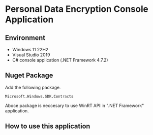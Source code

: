 # Personal Data Encryption Console Application

## Environment

- Windows 11 22H2
- Visual Studio 2019
- C# console application (.NET Framework 4.7.2)

## Nuget Package

Add the following package.

```
Microsoft.Windows.SDK.Contracts
```

Aboce package is neccesary to use WinRT API in ".NET Framework" application.


## How to use this application



